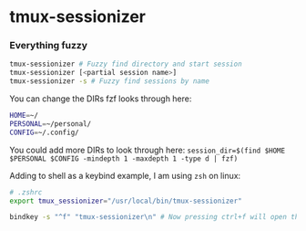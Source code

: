 # tmux-sessionizer

### Everything fuzzy

```bash
tmux-sessionizer # Fuzzy find directory and start session
tmux-sessionizer [<partial session name>]
tmux-sessionizer -s # Fuzzy find sessions by name
```

You can change the DIRs fzf looks through here:
```bash
HOME=~/
PERSONAL=~/personal/
CONFIG=~/.config/
```
You could add more DIRs to look through here:
```session_dir=$(find $HOME $PERSONAL $CONFIG -mindepth 1 -maxdepth 1 -type d | fzf)```

Adding to shell as a keybind example, I am using `zsh` on linux:
```bash
# .zshrc
export tmux_sessionizer="/usr/local/bin/tmux-sessionizer"

bindkey -s "^f" "tmux-sessionizer\n" # Now pressing ctrl+f will open the fuzzy finder
```

